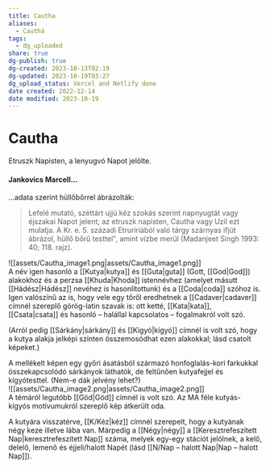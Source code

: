 ```yaml
---
title: Cautha
aliases:
  - Cauthá
tags:
  - dg_uploaded
share: true
dg-publish: true
dg-created: 2023-10-13T02:19
dg-updated: 2023-10-19T03:27
dg_upload_status: Vercel and Netlify done
date created: 2022-12-14
date modified: 2023-10-19
---
```


# Cautha

Etruszk Napisten, a lenyugvó Napot jelölte.  

#### Jankovics Marcell...

...adata szerint hüllőbőrrel ábrázolták:  
> Lefelé mutató, széttárt ujjú kéz szokás szerint napnyugtát vagy éjszakai Napot jelent; az etruszk napisten, Cautha vagy Uzil ezt mulatja. A Kr. e. 5. századi Etruririából való tárgy szárnyas ifjút ábrázol, hüllő bőrű testtel", amint vízbe merül (Madanjeet Singh 1993: 40; 118. rajz).  

![[assets/Cautha_image1.png\|assets/Cautha_image1.png]]  
A név igen hasonló a [[Kutya\|kutya]] és [[Guta\|guta]] (Gott, [[God\|God]]) alakokhoz és a perzsa [[Khuda\|Khoda]] istennévhez (amelyet másutt [[Hádész\|Hádész]] nevéhez is hasonlítottunk) és a [[Coda\|coda]] szóhoz is. Igen valószínű az is, hogy vele egy tőről eredhetnek a [[Cadaver\|cadaver]] címnél szereplő görög-latin szavak is: ott ketté, [[Kata\|kata]], [[Csata\|csata]] és hasonló – halállal kapcsolatos – fogalmakról volt szó.  

(Arról pedig [[Sárkány\|sárkány]] és [[Kígyó\|kígyó]] címnél is volt szó, hogy a kutya alakja jelképi szinten összemosódhat ezen alakokkal; lásd csatolt képeket.)  

A mellékelt képen egy győri ásatásból származó honfoglalás-kori farkukkal összekapcsolódó sárkányok láthatók, de feltűnően kutyafejjel és kígyótesttel. (Nem-e dák jelvény lehet?)  
![[assets/Cautha_image2.png\|assets/Cautha_image2.png]]  
A témáról legutóbb [[Göd\|Göd]] címnél is volt szó. Az MA féle kutyás-kígyós motívumukról szereplő kép átkerült oda.  

A kutyára visszatérve, [[K/Kéz\|kéz]] címnél szerepelt, hogy a kutyának négy keze illetve lába van. Márpedig a [[Négy\|négy]] a [[Keresztrefeszített Nap\|keresztrefeszített Nap]] száma, melyek egy-egy stációt jelölnek, a kelő, delelő, lemenő és éjjeli/halott Napét (lásd [[N/Nap – halott Nap\|Nap – halott Nap]]).  

